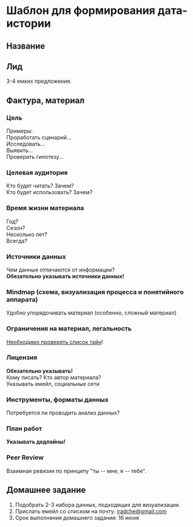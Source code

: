 # Шаблон для формирования дата-истории


## Название
## Лид 
3-4 емких предложения.      
## Фактура, материал
### Цель
Примеры:      
Проработать сценарий...      
Исследовать...     
Выявить...     
Проверить гипотезу...     
### Целевая аудитория
Кто будет читать? Зачем?     
Кто будет использовать? Зачем?     
### Время жизни материала     
Год?     
Сезон?     
Несколько лет?     
Всегда?     
### Источники данных
Чем данные отличаются от информации?     
**Обязательно указывать источники данных!**          
### Mindmap (схема, визуализация процесса и понятийного аппарата)     
Удобно упорядочивать материал (особенно, сложный материал)     
### Ограничения на материал, легальность
[Необходимо проверять список тайн](https://github.com/iradche/ANRI-workshop/blob/master/scaffolding/%D0%A1%D0%BF%D0%B8%D1%81%D0%BE%D0%BA%D0%A2%D0%B0%D0%B8%CC%86%D0%BD.pdf)!     
### Лицензия
**Обязательно указывать!**          
Кому писать? Кто автор материала?          
Указывать емейл, социальные сети          
### Инструменты, форматы данных
Потребуется ли проводить анализ данных?     
### План работ
**Указывать дедлайны!**           
### Peer Review
Взаимная ревизия по принципу "ты -- мне, я -- тебе".     
     
## Домашнее задание
1. Подобрать 2-3 набора данных, подходящих для визуализации.      
2. Прислать емейл со списком на почту: iradche@gmail.com       
3. Срок выполнения домашнего задания: 16 июня      
